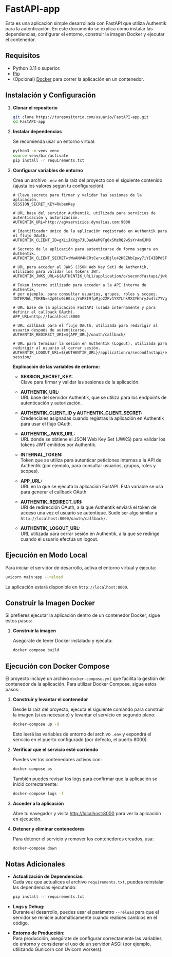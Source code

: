 # FastAPI-app

Esta es una aplicación simple desarrollada con FastAPI que utiliza Authentik para la autenticación. En este documento se explica cómo instalar las dependencias, configurar el entorno, construir la imagen Docker y ejecutar el contenedor.

## Requisitos

- Python 3.11 o superior.
- [Pip](https://pip.pypa.io/en/stable/)
- (Opcional) [Docker](https://www.docker.com/) para correr la aplicación en un contenedor.

## Instalación y Configuración

1. **Clonar el repositorio**

   ```bash
   git clone https://turepositorio.com/usuario/FastAPI-app.git
   cd FastAPI-app
   ```

2. **Instalar dependencias**

   Se recomienda usar un entorno virtual:

   ```bash
   python3 -m venv venv
   source venv/bin/activate
   pip install -r requirements.txt
   ```

3. **Configurar variables de entorno**

   Crea un archivo `.env` en la raíz del proyecto con el siguiente contenido (ajusta los valores según tu configuración):

   ```properties
   # Clave secreta para firmar y validar las sesiones de la aplicación.
   SESSION_SECRET_KEY=RubenKey

   # URL base del servidor Authentik, utilizada para servicios de autenticación y autorización.
   AUTHENTIK_URL=http://agvservicios.dynalias.com:9000

   # Identificador único de la aplicación registrado en Authentik para el flujo OAuth.
   AUTHENTIK_CLIENT_ID=gXLiJXVgp7JLDadAeM9Tg0xSMzRQ2w5sYr4mKJM8

   # Secreto de la aplicación para autenticarse de forma segura en Authentik.
   AUTHENTIK_CLIENT_SECRET=tWwANV4NCRtCwrxxJDjlu42HEZhbCpwy7iYI4IBPdSFJTCl59acMp49mWylnzCv3lBvXzL2w9fHIIXXlSVPFxBgAgbmIH34R2HwmgEmZv6Yatd0lcti79rMZfbil2Ex7

   # URL para acceder al JWKS (JSON Web Key Set) de Authentik, utilizado para validar los tokens JWT.
   AUTHENTIK_JWKS_URL=${AUTHENTIK_URL}/application/o/secondfastapi/jwks/

   # Token interno utilizado para acceder a la API interna de Authentik,
   # por ejemplo, para consultar usuarios, grupos, roles y scopes.
   INTERNAL_TOKEN=s2p6to0iH0zcjYnP8I9fpMjo22Pv1YXYLhkMX3YHhryJw4lc7YVg8M8MX7bH

   # URL base de la aplicación FastAPI (usada internamente y para definir el callback OAuth).
   APP_URL=http://localhost:8000

   # URL callback para el flujo OAuth, utilizada para redirigir al usuario después de autenticarse.
   AUTHENTIK_REDIRECT_URI=${APP_URL}/oauth/callback/

   # URL para terminar la sesión en Authentik (Logout), utilizada para redirigir al usuario al cerrar sesión.
   AUTHENTIK_LOGOUT_URL=${AUTHENTIK_URL}/application/o/secondfastapi/end-session/
   ```

   **Explicación de las variables de entorno:**

   - **SESSION_SECRET_KEY:**  
     Clave para firmar y validar las sesiones de la aplicación.

   - **AUTHENTIK_URL:**  
     URL base del servidor Authentik, que se utiliza para los endpoints de autenticación y autorización.

   - **AUTHENTIK_CLIENT_ID y AUTHENTIK_CLIENT_SECRET:**  
     Credenciales asignadas cuando registras la aplicación en Authentik para usar el flujo OAuth.

   - **AUTHENTIK_JWKS_URL:**  
     URL donde se obtiene el JSON Web Key Set (JWKS) para validar los tokens JWT emitidos por Authentik.

   - **INTERNAL_TOKEN:**  
     Token que se utiliza para autenticar peticiones internas a la API de Authentik (por ejemplo, para consultar usuarios, grupos, roles y scopes).

   - **APP_URL:**  
     URL en la que se ejecuta la aplicación FastAPI. Esta variable se usa para generar el callback OAuth.

   - **AUTHENTIK_REDIRECT_URI:**  
     URI de redirección OAuth, a la que Authentik enviará el token de acceso una vez el usuario se autentique. Suele ser algo similar a `http://localhost:8000/oauth/callback/`.

   - **AUTHENTIK_LOGOUT_URL:**  
     URL utilizada para cerrar sesión en Authentik, a la que se redirige cuando el usuario efectúa un logout.

## Ejecución en Modo Local

Para iniciar el servidor de desarrollo, activa el entorno virtual y ejecuta:

```bash
uvicorn main:app --reload
```

La aplicación estará disponible en `http://localhost:8000`.

## Construir la Imagen Docker

Si prefieres ejecutar la aplicación dentro de un contenedor Docker, sigue estos pasos:

1. **Construir la imagen**

   Asegúrate de tener Docker instalado y ejecuta:

   ```bash
   docker compose build
   ```

## Ejecución con Docker Compose

El proyecto incluye un archivo `docker-compose.yml` que facilita la gestión del contenedor de la aplicación. Para utilizar Docker Compose, sigue estos pasos:

1. **Construir y levantar el contenedor**

   Desde la raíz del proyecto, ejecuta el siguiente comando para construir la imagen (si es necesario) y levantar el servicio en segundo plano:

   ```bash
   docker-compose up -d
   ```

   Esto leerá las variables de entorno del archivo `.env` y expondrá el servicio en el puerto configurado (por defecto, el puerto 8000).

2. **Verificar que el servicio esté corriendo**

   Puedes ver los contenedores activos con:

   ```bash
   docker-compose ps
   ```

   También puedes revisar los logs para confirmar que la aplicación se inició correctamente:

   ```bash
   docker-compose logs -f
   ```

3. **Acceder a la aplicación**

   Abre tu navegador y visita [http://localhost:8000](http://localhost:8000) para ver la aplicación en ejecución.

4. **Detener y eliminar contenedores**

   Para detener el servicio y remover los contenedores creados, usa:

   ```bash
   docker-compose down
   ```

## Notas Adicionales

- **Actualización de Dependencias:**  
  Cada vez que actualices el archivo `requirements.txt`, puedes reinstalar las dependencias ejecutando:

  ```bash
  pip install -r requirements.txt
  ```

- **Logs y Debug:**  
  Durante el desarrollo, puedes usar el parámetro `--reload` para que el servidor se reinicie automáticamente cuando realices cambios en el código.

- **Entorno de Producción:**  
  Para producción, asegúrate de configurar correctamente las variables de entorno y considerar el uso de un servidor ASGI (por ejemplo, utilizando Gunicorn con Uvicorn workers).

